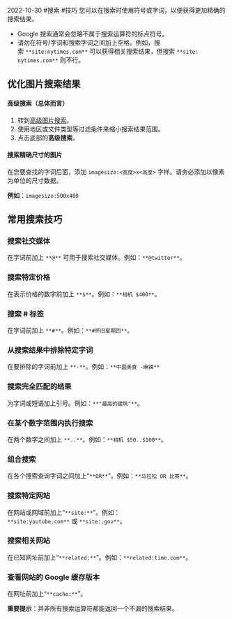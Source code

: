 2022-10-30
#搜索 #技巧 
您可以在搜索时使用符号或字词，以便获得更加精确的搜索结果。

-   Google 搜索通常会忽略不属于搜索运算符的标点符号。
-   请勿在符号/字词和搜索字词之间加上空格。例如，搜索 `**site:nytimes.com**` 可以获得相关搜索结果，但搜索 `**site: nytimes.com**` 则不行。

## 优化图片搜索结果

#### **高级搜索（总体而言）**

1.  转到[高级图片搜索](https://google.com/advanced_image_search)。
2.  使用地区或文件类型等过滤条件来缩小搜索结果范围。
3.  点击底部的**高级搜索**。

#### **搜索精确尺寸的图片**

在您要查找的字词后面，添加 `imagesize:<宽度>x<高度>` 字样。请务必添加以像素为单位的尺寸数据。

**例如**：`imagesize:500x400`

## 常用搜索技巧

### 搜索社交媒体

在字词前加上 `**@**` 可用于搜索社交媒体。例如：`**@twitter**`。

### 搜索特定价格

在表示价格的数字前加上 `**$**`。例如：`**相机 $400**`。

### 搜索 # 标签

在字词前加上 `**#**`。例如：`**#怀旧星期四**`。

### 从搜索结果中排除特定字词

在要排除的字词前加上 `**-**`。例如：`**中国美食 -麻辣**`

### 搜索完全匹配的结果

为字词或短语加上引号。例如：`**"最高的建筑"**`。

### 在某个数字范围内执行搜索

在两个数字之间加上 `**..**`。例如：`**相机 $50..$100**`。

### 组合搜索

在各个搜索查询字词之间加上“`**OR**`”。例如：`**马拉松 OR 比赛**`。

### 搜索特定网站

在网站或网域前加上“`**site:**`”。例如：`**site:youtube.com**` 或 `**site:.gov**`。

### 搜索相关网站

在已知网址前加上“`**related:**`”。例如：`**related:time.com**`。

### 查看网站的 Google 缓存版本

在网址前加上“`**cache:**`”。

**重要提示**：并非所有搜索运算符都能返回一个不漏的搜索结果。